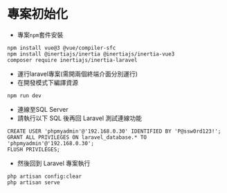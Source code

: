 # 專案初始化
- 專案`npm`套件安裝
```
npm install vue@3 @vue/compiler-sfc
npm install @inertiajs/inertia @inertiajs/inertia-vue3
composer require inertiajs/inertia-laravel
```
- 運行laravel專案(需開兩個終端介面分別運行)
- 在開發模式下編譯資源
```
npm run dev
```
- 連線至SQL Server
- 請執行以下 SQL 後再回 Laravel 測試連線功能
```
CREATE USER 'phpmyadmin'@'192.168.0.30' IDENTIFIED BY 'P@ssw0rd123!';
GRANT ALL PRIVILEGES ON laravel_database.* TO 'phpmyadmin'@'192.168.0.30';
FLUSH PRIVILEGES;
```
- 然後回到 Laravel 專案執行
```
php artisan config:clear
php artisan serve
```
